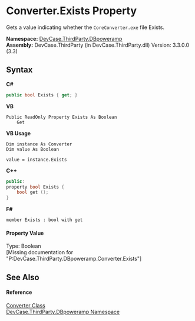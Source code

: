 # Converter.Exists Property 
 

Gets a value indicating whether the `CoreConverter.exe` file Exists.

**Namespace:**&nbsp;<a href="N_DevCase_ThirdParty_DBpoweramp">DevCase.ThirdParty.DBpoweramp</a><br />**Assembly:**&nbsp;DevCase.ThirdParty (in DevCase.ThirdParty.dll) Version: 3.3.0.0 (3.3)

## Syntax

**C#**<br />
``` C#
public bool Exists { get; }
```

**VB**<br />
``` VB
Public ReadOnly Property Exists As Boolean
	Get
```

**VB Usage**<br />
``` VB Usage
Dim instance As Converter
Dim value As Boolean

value = instance.Exists

```

**C++**<br />
``` C++
public:
property bool Exists {
	bool get ();
}
```

**F#**<br />
``` F#
member Exists : bool with get

```


#### Property Value
Type: Boolean<br />\[Missing <value> documentation for "P:DevCase.ThirdParty.DBpoweramp.Converter.Exists"\]

## See Also


#### Reference
<a href="T_DevCase_ThirdParty_DBpoweramp_Converter">Converter Class</a><br /><a href="N_DevCase_ThirdParty_DBpoweramp">DevCase.ThirdParty.DBpoweramp Namespace</a><br />